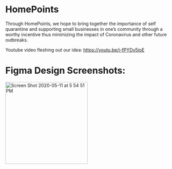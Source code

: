 # HomePoints
Through HomePoints, we hope to bring together the importance of self quarantine and supporting small businesses in one’s community through a worthy incentive thus minimizing the impact of Coronavirus and other future outbreaks. 

Youtube video fleshing out our idea: https://youtu.be/i-fPYDv5ioE

# Figma Design Screenshots:
<img width="256" alt="Screen Shot 2020-05-11 at 5 54 51 PM" src="https://user-images.githubusercontent.com/33317878/81616102-e264b780-93b0-11ea-96fd-882e44138bd5.png">
